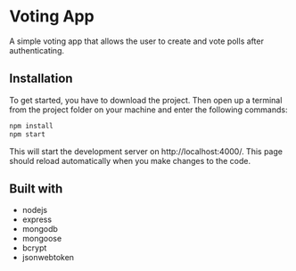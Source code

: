 # Voting App

A simple voting app that allows the user to create and vote polls after authenticating.

## Installation

To get started, you have to download the project. Then open up a terminal from the project folder on your machine and enter the following commands:

```bash
npm install
npm start
```

This will start the development server on http://localhost:4000/. This page should reload automatically when you make changes to the code.



## Built with

* nodejs
* express
* mongodb
* mongoose
* bcrypt
* jsonwebtoken
